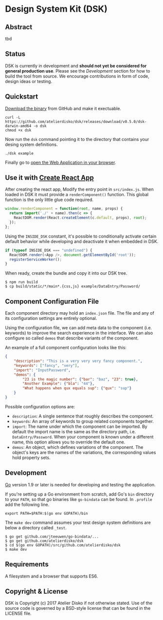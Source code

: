 # Design System Kit (DSK)

## Abstract

tbd

## Status

DSK is currently in development and **should not yet be considered for general production use**. 
Please see the _Development_ section for how to build the tool from source. We encourage contributions in form of code, design ideas or testing.

## Quickstart

[Download the binary](https://github.com/atelierdisko/hoi/releases) from GitHub and make it exectuable.

```
curl -L https://github.com/atelierdisko/dsk/releases/download/v0.5.0/dsk-darwin-amd64 -o dsk
chmod +x dsk
```

Now run the `dsk` command pointing it to the directory that contains your desing system definitions.
```
./dsk example
```

Finally go to [open the Web Application in your browser](http://localhost:8080).

## Use it with [Create React App](https://github.com/facebookincubator/create-react-app) 

After creating the react app, Modify the entry point in `src/index.js`. When
loaded in DSK it must provide a `renderComponent()` function. This global
function is the only little glue code required. 

```javascript
window.renderComponent = function(root, name, props) {
  return import('./' + name).then(c => {
    ReactDOM.render(React.createElement(c.default, props), root);
  });
};
```

Using the `INSIDE_DSK` constant, it's possible to conditionally activate certain
default behavior while developing and deactivate it when embedded in DSK.

```javascript
if (typeof INSIDE_DSK === "undefined") {
  ReactDOM.render(<App />, document.getElementById('root'));
  registerServiceWorker();
}
```

When ready, create the bundle and copy it into our DSK tree.

```
$ npm run build 
$ cp build/static/*/main*.{css,js} example/DataEntry/Password/
```

## Component Configuration File

Each component directory may hold an `index.json` file. The file and any of its
configuration settings are entirely optional.

Using the configuration file, we can add meta data to the component (i.e. keywords)
to improve the search experience in the interface. We can also configure
so called `demos` that describe variants of the component.

An example of a full component configuration looks like this:

```json
{
    "description": "This is a very very very fancy component.",
    "keywords": ["fancy", "very"],
    "import": "InputPassword",
    "demos": {
        "23 is the magic number": {"bar": "baz", "23": true},
        "Another Example": {"bla": "44"},
        "What happens when qux equals sup": {"qux": "sup"}
    }
}
```

Possible configuration options are:

- `description`: A single sentence that roughly describes the component.
- `keywords`: An array of keywords to group related components together.
- `import`: The name under which the component can be imported. By default the
   import name is the same as the directory path, i.e. `DataEntry/Password`. When your
   component is known under a different name, this option allows you to override
   the default one.
- `demos`: An object, which defines variations of the component. The object's
  keys are the names of the variations, the corresponding values hold property sets.

## Development

[Go](https://golang.org/) version 1.9 or later is needed for developing and
testing the application. 

If you're setting up a Go environment from scratch, add
Go's `bin` directory to your `PATH`, so that go binaries like `go-bindata` can
be found. In `.profile` add the following line.
```
export PATH=$PATH:$(go env GOPATH)/bin
```

The `make dev` command assumes your test design system definitions are below a
directory called `_test`.

```
$ go get github.com/jteeuwen/go-bindata/...
$ go get github.com/atelierdisko/dsk
$ cd $(go env GOPATH)/src/github.com/atelierdisko/dsk
$ make dev
```

## Requirements

A filesystem and a browser that supports ES6.

## Copyright & License

DSK is Copyright (c) 2017 Atelier Disko if not otherwise
stated. Use of the source code is governed by a BSD-style
license that can be found in the LICENSE file.

